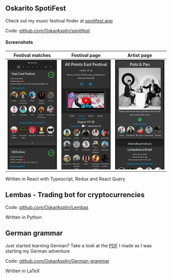 ## Oskarito SpotiFest

Check out my music festival finder at [spotifest.app](https://www.spotifest.app/)

Code: [github.com/OskarAsplin/spotifest](https://github.com/OskarAsplin/spotifest)

#### Screenshots

<table width="100%">
  <thead>
    <tr>
      <th width="33.3%">Festival matches</th>
      <th width="33.3%">Festival page</th>
      <th width="33.3%">Artist page</th>
    </tr>
  </thead>
  <tbody>
    <tr>
      <td width="33.3%"><img src="https://github.com/OskarAsplin/spotifest/raw/master/screenshots/matches.png"/></td>
      <td width="33.3%"><img src="https://github.com/OskarAsplin/spotifest/raw/master/screenshots/festival-page.png"/></td>
      <td width="33.3%"><img src="https://github.com/OskarAsplin/spotifest/raw/master/screenshots/artist-page.png"/></td>
    </tr>
  </tbody>
</table>

Written in React with Typescript, Redux and React Query

## Lembas - Trading bot for cryptocurrencies

Code: [github.com/OskarAsplin/Lembas](https://github.com/OskarAsplin/Lembas)

Written in Python

## German grammar

Just started learning German? Take a look at the [PDF](https://github.com/OskarAsplin/German-grammar/raw/master/German_grammar.pdf) I made as I was starting my German adventure

Code: [github.com/OskarAsplin/German-grammar](https://github.com/OskarAsplin/German-grammar)

Written in LaTeX
